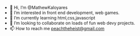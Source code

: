 - 👋 Hi, I’m @MathewKaloyares
- 👀 I’m interested in front end development, web games.
- 🌱 I’m currently learning html,css,javascript
- 💞️ I’m looking to collaborate on loads of fun web devy projects. 
- 📫 How to reach me peachtheheist@gmail.com

<!---
MathewKaloyares/MathewKaloyares is a ✨ special ✨ repository because its `README.md` (this file) appears on your GitHub profile.
You can click the Preview link to take a look at your changes.
--->
